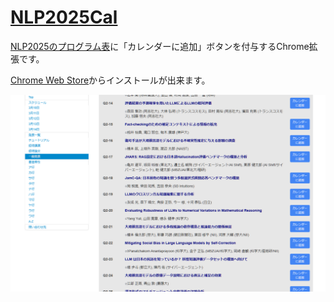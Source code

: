 # [NLP2025Cal](https://chromewebstore.google.com/detail/nlp2025cal/jifgjcdbkkfdofpbfohggjcldemikljp?authuser=0&hl=ja)

[NLP2025のプログラム表](https://www.anlp.jp/proceedings/annual_meeting/2025/)に「カレンダーに追加」ボタンを付与するChrome拡張です。

[Chrome Web Store](https://chromewebstore.google.com/detail/nlp2025cal/jifgjcdbkkfdofpbfohggjcldemikljp?authuser=0&hl=ja)からインストールが出来ます。


![追加されるボタンのスクリーンショット](icons/image.png)


